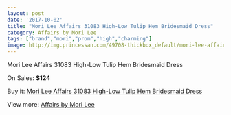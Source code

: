 ```yaml
---
layout: post
date: '2017-10-02'
title: "Mori Lee Affairs 31083 High-Low Tulip Hem Bridesmaid Dress"
category: Affairs by Mori Lee
tags: ["brand","mori","prom","high","charming"]
image: http://img.princessan.com/49708-thickbox_default/mori-lee-affairs-31083-high-low-tulip-hem-bridesmaid-dress.jpg
---
```

Mori Lee Affairs 31083 High-Low Tulip Hem Bridesmaid Dress

On Sales: **$124**
<a href="https://www.princessan.com/en/affairs-by-mori-lee/22420-mori-lee-affairs-31083-high-low-tulip-hem-bridesmaid-dress.html"><amp-img layout="responsive" width="600" height="600" src="//img.princessan.com/49708-thickbox_default/mori-lee-affairs-31083-high-low-tulip-hem-bridesmaid-dress.jpg" alt="Mori Lee Affairs 31083 High-Low Tulip Hem Bridesmaid Dress 0" /></a>
<a href="https://www.princessan.com/en/affairs-by-mori-lee/22420-mori-lee-affairs-31083-high-low-tulip-hem-bridesmaid-dress.html"><amp-img layout="responsive" width="600" height="600" src="//img.princessan.com/49711-thickbox_default/mori-lee-affairs-31083-high-low-tulip-hem-bridesmaid-dress.jpg" alt="Mori Lee Affairs 31083 High-Low Tulip Hem Bridesmaid Dress 1" /></a>
<a href="https://www.princessan.com/en/affairs-by-mori-lee/22420-mori-lee-affairs-31083-high-low-tulip-hem-bridesmaid-dress.html"><amp-img layout="responsive" width="600" height="600" src="//img.princessan.com/49710-thickbox_default/mori-lee-affairs-31083-high-low-tulip-hem-bridesmaid-dress.jpg" alt="Mori Lee Affairs 31083 High-Low Tulip Hem Bridesmaid Dress 2" /></a>
<a href="https://www.princessan.com/en/affairs-by-mori-lee/22420-mori-lee-affairs-31083-high-low-tulip-hem-bridesmaid-dress.html"><amp-img layout="responsive" width="600" height="600" src="//img.princessan.com/49709-thickbox_default/mori-lee-affairs-31083-high-low-tulip-hem-bridesmaid-dress.jpg" alt="Mori Lee Affairs 31083 High-Low Tulip Hem Bridesmaid Dress 3" /></a>

Buy it: [Mori Lee Affairs 31083 High-Low Tulip Hem Bridesmaid Dress](https://www.princessan.com/en/affairs-by-mori-lee/22420-mori-lee-affairs-31083-high-low-tulip-hem-bridesmaid-dress.html "Mori Lee Affairs 31083 High-Low Tulip Hem Bridesmaid Dress")

View more: [Affairs by Mori Lee](https://www.princessan.com/en/188-affairs-by-mori-lee "Affairs by Mori Lee")